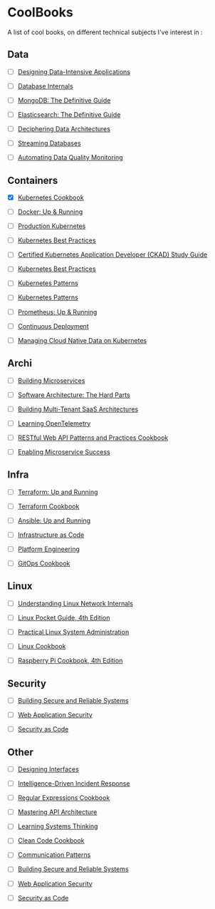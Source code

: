 # CoolBooks
A list of cool books, on different technical subjects I've interest in :

## Data

- [ ] [Designing Data-Intensive Applications](https://www.oreilly.com/library/view/designing-data-intensive-applications/9781491903063/)

- [ ] [Database Internals](https://www.oreilly.com/library/view/database-internals/9781492040330/)

- [ ] [MongoDB: The Definitive Guide](https://www.oreilly.com/library/view/mongodb-the-definitive/9781491954454/)

- [ ] [Elasticsearch: The Definitive Guide](https://www.oreilly.com/library/view/elasticsearch-the-definitive/9781449358532/)

- [ ] [Deciphering Data Architectures](https://www.oreilly.com/library/view/deciphering-data-architectures/9781098150754/)

- [ ] [Streaming Databases](https://www.oreilly.com/library/view/streaming-databases/9781098154820/)

- [ ] [Automating Data Quality Monitoring](https://www.oreilly.com/library/view/automating-data-quality/9781098145927/)



## Containers

- [x] [Kubernetes Cookbook](https://www.oreilly.com/library/view/kubernetes-cookbook-2nd/9781098142230/)

- [ ] [Docker: Up & Running](https://www.oreilly.com/library/view/docker-up/9781098131814/)

- [ ] [Production Kubernetes](https://www.oreilly.com/library/view/production-kubernetes/9781492092292/)

- [ ] [Kubernetes Best Practices](https://www.oreilly.com/library/view/kubernetes-best-practices/9781098142155/)

- [ ] [Certified Kubernetes Application Developer (CKAD) Study Guide](https://www.oreilly.com/library/view/certified-kubernetes-application/9781098152857/)

- [ ] [Kubernetes Best Practices](https://www.oreilly.com/library/view/kubernetes-best-practices/9781098142155/)

- [ ] [Kubernetes Patterns](https://www.oreilly.com/library/view/kubernetes-patterns-2nd/9781098131678/)

- [ ] [Kubernetes Patterns](https://www.oreilly.com/library/view/kubernetes-patterns-2nd/9781098131678/)

- [ ] [Prometheus: Up & Running](https://www.oreilly.com/library/view/prometheus-up/9781098131135/)

- [ ] [Continuous Deployment](https://www.oreilly.com/library/view/continuous-deployment/9781098146719/)

- [ ] [Managing Cloud Native Data on Kubernetes](https://www.oreilly.com/library/view/managing-cloud-native/9781098111380/)


## Archi

- [ ] [Building Microservices](https://www.oreilly.com/library/view/building-microservices-2nd/9781492034018/)

- [ ] [Software Architecture: The Hard Parts](https://www.oreilly.com/library/view/software-architecture-the/9781492086888/)

- [ ] [Building Multi-Tenant SaaS Architectures](https://www.oreilly.com/library/view/building-multi-tenant-saas/9781098140632/)

- [ ] [Learning OpenTelemetry](https://www.oreilly.com/library/view/learning-opentelemetry/9781098147174/)

- [ ] [RESTful Web API Patterns and Practices Cookbook](https://www.oreilly.com/library/view/restful-web-api/9781098106737/)

- [ ] [Enabling Microservice Success](https://www.oreilly.com/library/view/enabling-microservice-success/9781098130787/)


## Infra

- [ ] [Terraform: Up and Running](https://www.oreilly.com/library/view/terraform-up-and/9781098116736/)

- [ ] [Terraform Cookbook](https://www.oreilly.com/library/view/terraform-cookbook/9781098108458/)

- [ ] [Ansible: Up and Running](https://www.oreilly.com/library/view/ansible-up-and/9781098109141/)

- [ ] [Infrastructure as Code](https://www.oreilly.com/library/view/infrastructure-as-code/9781098114664/)

- [ ] [Platform Engineering](https://www.oreilly.com/library/view/platform-engineering/9781098153632/)

- [ ] [GitOps Cookbook](https://www.oreilly.com/library/view/gitops-cookbook/9781492097464/)


## Linux

- [ ] [Understanding Linux Network Internals](https://www.oreilly.com/library/view/understanding-linux-network/0596002556/)

- [ ] [Linux Pocket Guide, 4th Edition](https://www.oreilly.com/library/view/linux-pocket-guide/9781098157951/)

- [ ] [Practical Linux System Administration](https://www.oreilly.com/library/view/practical-linux-system/9781098109028/)

- [ ] [Linux Cookbook](https://www.amazon.fr/Linux-Cookbook-Essential-Network-Administrators/dp/1492087165/ref=pd_bxgy_thbs_d_sccl_2/259-2691949-4287021?pd_rd_w=vIXCI&content-id=amzn1.sym.cff2227d-f2f4-453e-8d37-b217535012a4&pf_rd_p=cff2227d-f2f4-453e-8d37-b217535012a4&pf_rd_r=9RE68BDR68618BZW18RZ&pd_rd_wg=dgizP&pd_rd_r=9cd39fc8-7b28-4fc4-a38c-4850986fdb95&pd_rd_i=1492087165&psc=1)

- [ ] [Raspberry Pi Cookbook, 4th Edition](https://www.oreilly.com/library/view/raspberry-pi-cookbook/9781098130916/)


## Security

- [ ] [Building Secure and Reliable Systems](https://www.oreilly.com/library/view/building-secure-and/9781492083115/)

- [ ] [Web Application Security](https://www.oreilly.com/library/view/web-application-security/9781098143923/)

- [ ] [Security as Code](https://www.oreilly.com/library/view/security-as-code/9781098127459/)


## Other

- [ ] [Designing Interfaces](https://www.oreilly.com/library/view/designing-interfaces-3rd/9781492051954/)

- [ ] [Intelligence-Driven Incident Response](https://www.oreilly.com/library/view/intelligence-driven-incident-response/9781098120672/)

- [ ] [Regular Expressions Cookbook](https://www.oreilly.com/library/view/regular-expressions-cookbook/9781449327453/)

- [ ] [Mastering API Architecture](https://www.oreilly.com/library/view/mastering-api-architecture/9781492090625/)

- [ ] [Learning Systems Thinking](https://www.oreilly.com/library/view/learning-systems-thinking/9781098151324/)

- [ ] [Clean Code Cookbook](https://www.oreilly.com/library/view/clean-code-cookbook/9781098144715/)

- [ ] [Communication Patterns](https://www.oreilly.com/library/view/communication-patterns/9781098140533/)

- [ ] [Building Secure and Reliable Systems](https://www.oreilly.com/library/view/building-secure-and/9781492083115/)

- [ ] [Web Application Security](https://www.oreilly.com/library/view/web-application-security/9781098143923/)

- [ ] [Security as Code](https://www.oreilly.com/library/view/security-as-code/9781098127459/)
